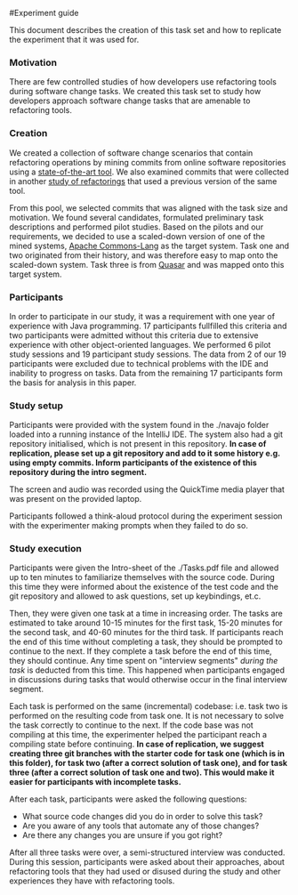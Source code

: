 #Experiment guide

This document describes the creation of this task set and how to replicate the experiment that it was used for. 

### Motivation 
There are few controlled studies of how developers use refactoring tools during software change tasks. We created this task set to study how developers approach software change tasks that are amenable to refactoring tools. 

### Creation
We created a collection of software change scenarios that contain refactoring operations by mining commits from online software repositories using a [state-of-the-art tool](https://github.com/tsantalis/RefactoringMiner). We also examined commits that were collected in another [study of refactorings](https://aserg-ufmg.github.io/why-we-refactor/#/) that used a previous version of the same tool. 

From this pool, we selected commits that was aligned with the task size and motivation. We found several candidates, formulated preliminary task descriptions and performed pilot studies. Based on the pilots and our requirements, we decided to use a scaled-down version of one of the mined systems, [Apache Commons-Lang](https://github.com/apache/commons-lang) as the target system. Task one and two originated from their history, and was therefore easy to map onto the scaled-down system. Task three is from [Quasar](https://github.com/puniverse/quasar/) and was mapped onto this target system. 

### Participants 
In order to participate in our study, it was a requirement with one year of experience with Java programming. 17 participants fullfilled this criteria and two participants were admitted without this criteria due to extensive experience with other object-oriented languages. We performed 6 pilot study sessions and 19 participant study sessions. The data from 2 of our 19 participants were excluded due to technical problems with the IDE and inability to progress on tasks. Data from the remaining 17 participants form the basis for analysis in this paper.

### Study setup 
Participants were provided with the system found in the ./navajo folder loaded into a running instance of the IntelliJ IDE. The system also had a git repository initialised, which is not present in this repository. **In case of replication, please set up a git repository and add to it some history e.g. using empty commits. Inform participants of the existence of this repository during the intro segment.**

The screen and audio was recorded using the QuickTime media player that was present on the provided laptop. 

Participants followed a think-aloud protocol during the experiment session with the experimenter making prompts when they failed to do so. 

### Study execution 

Participants were given the Intro-sheet of the ./Tasks.pdf file and allowed up to ten minutes to familiarize themselves with the source code. During this time they were informed about the existence of the test code and the git repository and allowed to ask questions, set up keybindings, et.c. 

Then, they were given one task at a time in increasing order. The tasks are estimated to take around 10-15 minutes for the first task, 15-20 minutes for the second task, and 40-60 minutes for the third task. If participants reach the end of this time without completing a task, they should be prompted to continue to the next. If they complete a task before the end of this time, they should continue. Any time spent on "interview segments" *during the task* is deducted from this time. This happened when participants engaged in discussions during tasks that would otherwise occur in the final interview segment. 

Each task is performed on the same (incremental) codebase: i.e. task two is performed on the resulting code from task one. It is not necessary to solve the task correctly to continue to the next. If the code base was not compiling at this time, the experimenter helped the participant reach a compiling state before continuing. **In case of replication, we suggest creating three git branches with the starter code for task one (which is in this folder), for task two (after a correct solution of task one), and for task three (after a correct solution of task one and two). This would make it easier for participants with incomplete tasks.**

After each task, participants were asked the following questions: 

* What source code changes did you do in order to solve this task? 
* Are you aware of any tools that automate any of those changes? 
* Are there any changes you are unsure if you got right? 

After all three tasks were over, a semi-structured interview was conducted. During this session, participants were asked about their approaches, about refactoring tools that they had used or disused during the study and other experiences they have with refactoring tools. 